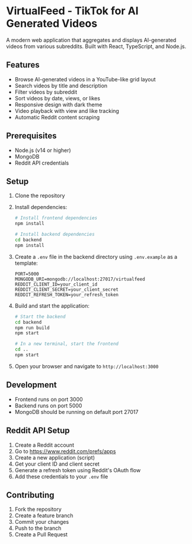 # VirtualFeed - TikTok for AI Generated Videos

A modern web application that aggregates and displays AI-generated videos from various subreddits. Built with React, TypeScript, and Node.js.

## Features

- Browse AI-generated videos in a YouTube-like grid layout
- Search videos by title and description
- Filter videos by subreddit
- Sort videos by date, views, or likes
- Responsive design with dark theme
- Video playback with view and like tracking
- Automatic Reddit content scraping

## Prerequisites

- Node.js (v14 or higher)
- MongoDB
- Reddit API credentials

## Setup

1. Clone the repository
2. Install dependencies:
   ```bash
   # Install frontend dependencies
   npm install

   # Install backend dependencies
   cd backend
   npm install
   ```

3. Create a `.env` file in the backend directory using `.env.example` as a template:
   ```
   PORT=5000
   MONGODB_URI=mongodb://localhost:27017/virtualfeed
   REDDIT_CLIENT_ID=your_client_id
   REDDIT_CLIENT_SECRET=your_client_secret
   REDDIT_REFRESH_TOKEN=your_refresh_token
   ```

4. Build and start the application:
   ```bash
   # Start the backend
   cd backend
   npm run build
   npm start

   # In a new terminal, start the frontend
   cd ..
   npm start
   ```

5. Open your browser and navigate to `http://localhost:3000`

## Development

- Frontend runs on port 3000
- Backend runs on port 5000
- MongoDB should be running on default port 27017

## Reddit API Setup

1. Create a Reddit account
2. Go to https://www.reddit.com/prefs/apps
3. Create a new application (script)
4. Get your client ID and client secret
5. Generate a refresh token using Reddit's OAuth flow
6. Add these credentials to your `.env` file

## Contributing

1. Fork the repository
2. Create a feature branch
3. Commit your changes
4. Push to the branch
5. Create a Pull Request
